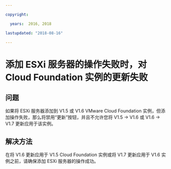 ```yaml
---

copyright:

  years:  2016, 2018

lastupdated: "2018-08-16"

---
```


# 添加 ESXi 服务器的操作失败时，对 Cloud Foundation 实例的更新失败

## 问题

如果将 ESXi 服务器添加到 V1.5 或 V1.6 VMware Cloud Foundation 实例，但添加操作失败，那么将禁用“更新”按钮，并且不允许您将 V1.5 -> V1.6 或 V1.6 -> V1.7 更新应用于该实例。

## 解决方法

在将 V1.6 更新应用于 V1.5 Cloud Foundation 实例或将 V1.7 更新应用于 V1.6 实例之前，请确保添加 ESXi 服务器的操作成功。
